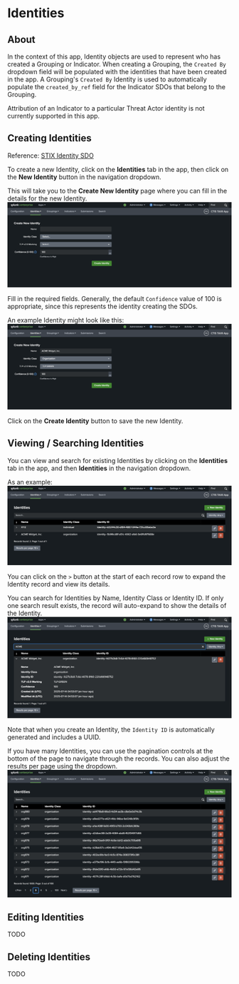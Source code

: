 # Identities
## About
In the context of this app, Identity objects are used to represent who has created a Grouping or Indicator.
When creating a Grouping, the `Created By` dropdown field will be populated with the identities that have been created in the app.
A Grouping's `Created By` Identity is used to automatically populate the `created_by_ref` field for the Indicator SDOs that belong to the Grouping.

Attribution of an Indicator to a particular Threat Actor identity is not currently supported in this app.

## Creating Identities
Reference: [STIX Identity SDO](https://docs.oasis-open.org/cti/stix/v2.1/os/stix-v2.1-os.html#_wh296fiwpklp)


To create a new Identity, click on the **Identities** tab in the app, then click on the **New Identity** button in the navigation dropdown.

This will take you to the **Create New Identity** page where you can fill in the details for the new Identity.
![New Identity Form](../img/new_identity_blank_form.png)

Fill in the required fields.
Generally, the default `Confidence` value of 100 is appropriate, since this represents the identity creating the SDOs.


An example Identity might look like this:
![New Identity Form Example](../img/new_identity_filled_form.png)


Click on the **Create Identity** button to save the new Identity.

## Viewing / Searching Identities
You can view and search for existing Identities by clicking on the **Identities** tab in the app, and then **Identities** in the navigation dropdown.

As an example:
![Identities Page](../img/view_identities.png)

You can click on the `>` button at the start of each record row to expand the Identity record and view its details.

You can search for Identities by Name, Identity Class or Identity ID.
If only one search result exists, the record will auto-expand to show the details of the Identity.
![Identities Search](../img/view_identities_search.png)

Note that when you create an Identity, the `Identity ID` is automatically generated and includes a UUID.

If you have many Identities, you can use the pagination controls at the bottom of the page to navigate through the records.
You can also adjust the results per page using the dropdown.
![Pagination Example](../img/view_identities_pagination.png)

## Editing Identities
TODO

## Deleting Identities
TODO
